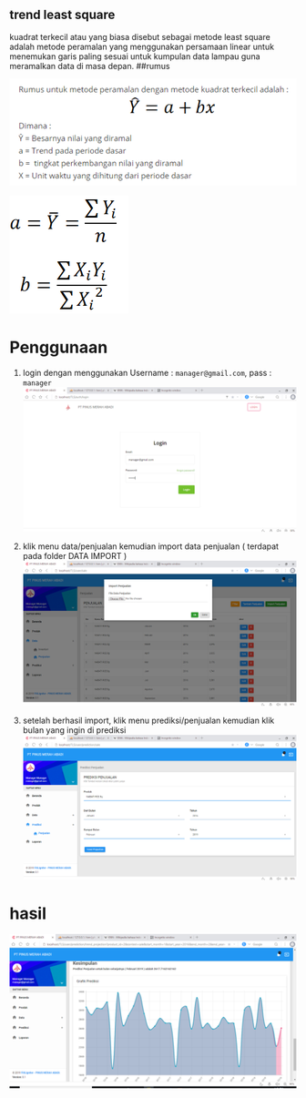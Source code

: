 ## trend least square
kuadrat terkecil atau yang biasa disebut sebagai metode least square adalah metode peramalan yang menggunakan persamaan linear untuk menemukan garis paling sesuai untuk kumpulan data lampau guna meramalkan data di masa depan.
##rumus

![Screenshot](OVERVIEW/5.PNG)

![Screenshot](OVERVIEW/6.PNG)
# Penggunaan
1. login dengan menggunakan Username : `manager@gmail.com`,  pass : `manager`
![Screenshot](OVERVIEW/1.PNG)

2. klik menu data/penjualan kemudian import data penjualan ( terdapat pada folder DATA IMPORT )
![Screenshot](OVERVIEW/2.PNG)

3. setelah berhasil import, klik menu prediksi/penjualan kemudian klik bulan yang ingin di prediksi
![Screenshot](OVERVIEW/3.PNG)

# hasil
![Screenshot](OVERVIEW/4.PNG)


